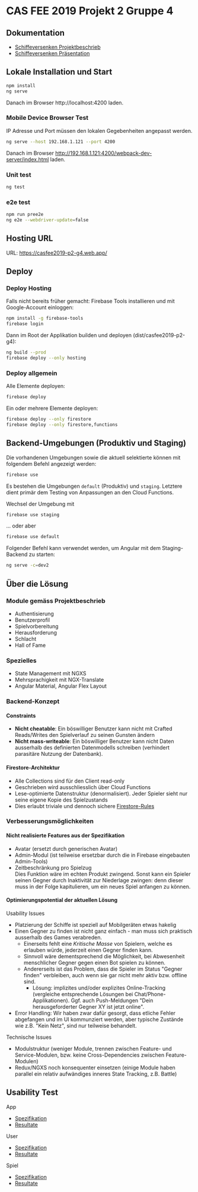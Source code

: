 # CAS FEE 2019 Projekt 2 Gruppe 4

## Dokumentation

- [Schiffeversenken Projektbeschrieb](doc/project/description.pdf)
- [Schiffeversenken Präsentation](doc/project/presentation.pdf)

## Lokale Installation und Start

```sh
npm install
ng serve
```
Danach im Browser http://localhost:4200 laden.

### Mobile Device Browser Test

IP Adresse und Port müssen den lokalen Gegebenheiten angepasst werden.

```sh
ng serve --host 192.168.1.121 --port 4200
```

Danach im Browser
http://192.168.1.121:4200/webpack-dev-server/index.html laden.

### Unit test

```sh
ng test
```

### e2e test

```sh
npm run pree2e
ng e2e --webdriver-update=false
```

## Hosting URL

URL: https://casfee2019-p2-g4.web.app/

## Deploy

### Deploy Hosting

Falls nicht bereits früher gemacht: Firebase Tools installieren und 
mit Google-Account einloggen:

```sh
npm install -g firebase-tools
firebase login
```

Dann im Root der Applikation builden und deployen (dist/casfee2019-p2-g4): 

```sh
ng build --prod
firebase deploy --only hosting
```

### Deploy allgemein

Alle Elemente deployen:
```sh
firebase deploy
```

Ein oder mehrere Elemente deployen:
```sh
firebase deploy --only firestore
firebase deploy --only firestore,functions
```

## Backend-Umgebungen (Produktiv und Staging)

Die vorhandenen Umgebungen sowie die aktuell selektierte können mit folgendem Befehl angezeigt werden:

```sh
firebase use
```

Es bestehen die Umgebungen `default` (Produktiv) und `staging`. Letztere dient primär dem Testing von Anpassungen an den Cloud Functions. 

Wechsel der Umgebung mit
```sh
firebase use staging
```
... oder aber
```sh
firebase use default
```

Folgender Befehl kann verwendet werden, um Angular mit dem Staging-Backend zu starten:

```sh
ng serve -c=dev2
```

## Über die Lösung

### Module gemäss Projektbeschrieb

- Authentisierung
- Benutzerprofil
- Spielvorbereitung
- Herausforderung
- Schlacht
- Hall of Fame

### Spezielles

- State Management mit NGXS
- Mehrsprachigkeit mit NGX-Translate
- Angular Material, Angular Flex Layout

### Backend-Konzept

#### Constraints

- **Nicht cheatable**: Ein böswilliger Benutzer kann nicht mit Crafted Reads/Writes den Spielverlauf zu seinen Gunsten ändern
- **Nicht mass-writeable**: Ein böswilliger Benutzer kann nicht Daten ausserhalb des definierten Datenmodells schreiben (verhindert parasitäre Nutzung der Datenbank).

#### Firestore-Architektur

- Alle Collections sind für den Client read-only
- Geschrieben wird ausschliesslich über Cloud Functions
- Lese-optimierte Datenstruktur (denormalisiert). Jeder Spieler sieht nur seine eigene Kopie des Spielzustands
- Dies erlaubt triviale und dennoch sichere [Firestore-Rules](firestore.rules)

### Verbesserungsmöglichkeiten

#### Nicht realisierte Features aus der Spezifikation

- Avatar (ersetzt durch generischen Avatar)
- Admin-Modul (ist teilweise ersetzbar durch die in Firebase eingebauten Admin-Tools)
- Zeitbeschränkung pro Spielzug  
  Dies Funktion wäre im echten Produkt zwingend. Sonst kann ein Spieler seinen Gegner 
  durch Inaktivität zur Niederlage zwingen: denn dieser muss in der Folge kapitulieren, 
  um ein neues Spiel anfangen zu können.

#### Optimierungspotential der aktuellen Lösung

Usability Issues
- Platzierung der Schiffe ist speziell auf Mobilgeräten etwas hakelig
- Einen Gegner zu finden ist nicht ganz einfach - man muss sich praktisch
  ausserhalb des Games verabreden. 
    - Einerseits fehlt eine _Kritische Masse_ von Spielern, welche es erlauben würde, jederzeit
      einen Gegner finden kann.
    - Sinnvoll wäre dementsprechend die Möglichkeit, bei Abwesenheit menschlicher Gegner gegen 
      einen Bot spielen zu können. 
    - Andererseits ist das Problem, dass die Spieler im Status "Gegner finden" verbleiben, 
      auch wenn sie gar nicht mehr aktiv bzw. offline sind.
        - Lösung: implizites und/oder explizites Online-Tracking (vergleiche entsprechende
          Lösungen bei Chat/Phone-Applikationen). Ggf. auch Push-Meldungen "Dein herausgeforderter
          Gegner XY ist jetzt online".
- Error Handling: Wir haben zwar dafür gesorgt, dass etliche Fehler abgefangen und im UI kommunziert werden, 
  aber typische Zustände wie z.B. "Kein Netz", sind nur teilweise behandelt.

Technische Issues
- Modulstruktur (weniger Module, trennen zwischen Feature- und Service-Modulen, bzw. keine
  Cross-Dependencies zwischen Feature-Modulen)
- Redux/NGXS noch konsequenter einsetzen (einige Module haben parallel ein relativ aufwändiges inneres
  State Tracking, z.B. Battle)

## Usability Test

App

- [Spezifikation](doc/usability/app-usability-test-spec.md)
- [Resultate](doc/usability/app-usability-test-result.md)

User

- [Spezifikation](doc/usability/user-usability-test-spec.md)
- [Resultate](doc/usability/user-usability-test-result.md)

Spiel

- [Spezifikation](doc/usability/game-usability-test-spec.md)
- [Resultate](doc/usability/game-usability-test-result.md)
